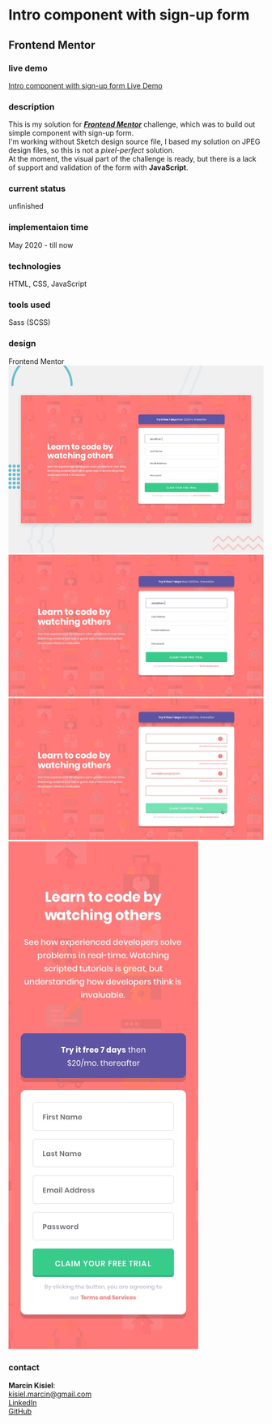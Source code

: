 # Intro component with sign-up form

## Frontend Mentor

### live demo

[Intro component with sign-up form Live Demo](https://marcinkisiel.github.io/frontend-mentor-intro-component-with-signup-form/)

### description

This is my solution for **_[Frontend Mentor](https://www.frontendmentor.io/challenges/intro-component-with-signup-form-5cf91bd49edda32581d28fd1)_** challenge, which was to build out simple component with sign-up form.<br/>
I'm working without Sketch design source file, I based my solution on JPEG design files, so this is not a _pixel-perfect_ solution.<br/>
At the moment, the visual part of the challenge is ready, but there is a lack of support and validation of the form with **JavaScript**.

### current status

unfinished

### implementaion time

May 2020 - till now

### technologies

HTML, CSS, JavaScript

### tools used

Sass (SCSS)

### design

Frontend Mentor
<br/>
![Design preview](design/desktop-preview.jpg)
![Design preview](design/desktop-design.jpg)
![Design preview](design/active-states.jpg)
![Design preview](design/mobile-design.jpg)

### contact

**Marcin Kisiel**:
<br/>
[kisiel.marcin@gmail.com](mailto:kisiel.marcin@gmail.com)
<br/>
[LinkedIn](https://www.linkedin.com/in/marcin-kisiel/)
<br/>
[GitHub](https://github.com/marcinkisiel)
<br/>
